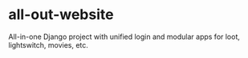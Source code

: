 # all-out-website
All-in-one Django project with unified login and modular apps for loot, lightswitch, movies, etc.
